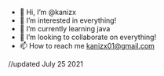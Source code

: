 - 👋 Hi, I’m @kanizx
- 👀 I’m interested in everything!
- 🌱 I’m currently learning java
- 💞️ I’m looking to collaborate on everything!
- 📫 How to reach me kanizx01@gmail.com 

//updated July 25 2021

<!---
kanizx/kanizx is a ✨ special ✨ repository because its `README.md` (this file) appears on your GitHub profile.
You can click the Preview link to take a look at your changes.
--->
